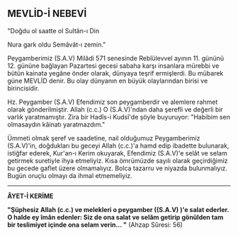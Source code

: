 ## MEVLİD-İ NEBEVİ

"Doğdu ol saatte ol Sultân-ı Din

Nura gark oldu Semâvât-ı zemin."

Peygamberimiz (S.A.V) Milâdi 571 senesinde Rebîülevvel ayının 11. gününü 12. gününe bağlayan Pazartesi gecesi sabaha karşı insanlara mürebbi ve bütün kainata yegâne önder olarak, dünyaya teşrif ermişlerdi. Bu mübarek güne MEVLİD denir. Bu olay dünyanın en büyük olaylarından birisi ve birincisidir.

Hz. Peygamber (S.A.V) Efendimiz son peygamberdir ve alemlere rahmet olarak gönderilmiştir. Allah (c.c.) O (S.A.V)'ndan daha şerefli ve değerli bir varlık yarat­mamıştır. Zira bir Hadîs-i Kudsî'de şöyle buyuruyor: "Habibim sen olmasaydın kâinatı yaratmazdım."

Ümmeti olmak şeref ve saadetine, nail olduğumuz Peygamberimiz (S.A.V)'in, doğdukları bu geceyi Allah (c.c.)'a hamd edip ibadette bulunarak, istiğfar ederek, Kur'an-ı Kerim okuyarak, Efendimiz (S.A.V)'e selât ve selam getirmek suretiyle ihya etmeliyiz. Kısa ömrü­müzde sayılı olarak geçirdiğimiz bu gecede gaflet üze­re olmamalıyız. Bolca tazarru ve niyazda bulunmalıyız. Bugün oruçlu olmayı da ihmal etmemeliyiz.

<hr>

**ÂYET-İ KERİME**

**"Şüphesiz Allah (c.c.) ve melekleri o peygamber ((S.A.V) )'e salat ederler. O halde ey îmân edenler: Siz de ona salat ve selâm getirip gönülden tam bir teslimiyet içinde ona selam verin... "** (Ahzap Sûresi: 56)
